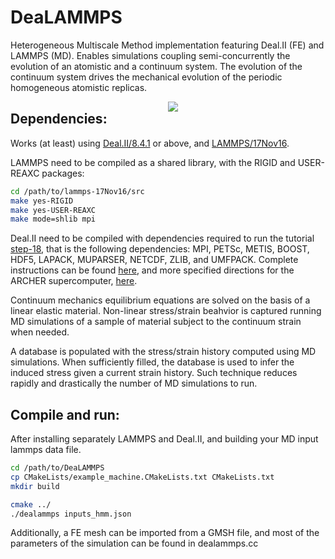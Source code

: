 # DeaLAMMPS
Heterogeneous Multiscale Method implementation featuring Deal.II (FE) and LAMMPS (MD). Enables simulations coupling semi-concurrently the evolution of an atomistic and a continuum system. The evolution of the continuum system drives the mechanical evolution of the periodic homogeneous atomistic replicas.

<div>
  <div style="float: right; width: 50%">
    <img src="https://mvassaux.github.io/static/hmm_bicomposite_lo.jpg">
  </div>
</div>

## Dependencies:
Works (at least) using [Deal.II/8.4.1](https://dealii.kyomu.43-1.org/downloads/dealii-9.0.1.tar.gz) or above, and [LAMMPS/17Nov16](https://lammps.sandia.gov/tars/lammps-17Nov16.tar.gz).

LAMMPS need to be compiled as a shared library, with the RIGID and USER-REAXC packages:
```sh
cd /path/to/lammps-17Nov16/src
make yes-RIGID
make yes-USER-REAXC
make mode=shlib mpi
```

Deal.II need to be compiled with dependencies required to run the tutorial [step-18](https://www.dealii.org/8.4.1/doxygen/deal.II/step_18.html#ElasticProblemoutput_results), that is the following dependencies: MPI, PETSc, METIS, BOOST, HDF5, LAPACK, MUPARSER, NETCDF, ZLIB, and UMFPACK. Complete instructions can be found [here](https://www.dealii.org/9.0.0/readme.html), and more specified directions for the ARCHER supercomputer, [here](https://github.com/ARCHER-CSE/build-instructions/tree/master/deal.II/build-gnu-64-petsc).

Continuum mechanics equilibrium equations are solved on the basis of a linear elastic material. Non-linear stress/strain beahvior is captured running MD simulations of a sample of material subject to the continuum strain when needed. 

A database is populated with the stress/strain history computed using MD simulations. When sufficiently filled, the database is used to infer the induced stress given a current strain history. Such technique reduces rapidly and drastically the number of MD simulations to run.

## Compile and run:
After installing separately LAMMPS and Deal.II, and building your MD input lammps data file.
```sh
cd /path/to/DeaLAMMPS
cp CMakeLists/example_machine.CMakeLists.txt CMakeLists.txt
mkdir build

cmake ../
./dealammps inputs_hmm.json
```
Additionally, a FE mesh can be imported from a GMSH file, and most of the parameters of the simulation can be found in dealammps.cc

